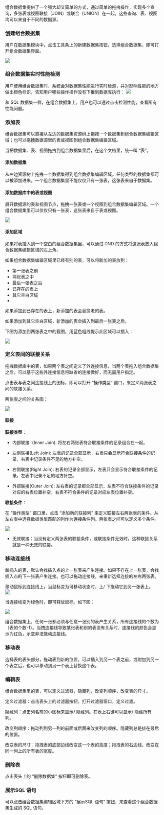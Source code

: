 

组合数据集提供了一个强大却又简单的方式，通过简单的拖拽操作，实现多个查询，多张表或视图联接（JOIN）或联合（UNION）在一起。这些查询、表、视图均可以来自于不同的数据源。

### 创建组合数据集
用户在数据集模块中，点击工具条上的新建数据集按钮，选择组合数据集，即可打开组合数据集界面。

![](//mc.qcloudimg.com/static/img/4102f560bfd328cdbcd24b7a64e40822/image.png)

### 组合数据集实时性能检测
用户使用组合数据集时，系统会对数据集性能进行实时检测，并对影响性能的地方做出橙色标识，告知用户哪些操作操作没有下推到数据库执行：
![](//mc.qcloudimg.com/static/img/909347adb9959145b7e442b3314ecf24/image.png)

和 SQL 数据集一样，在组合数据集上，用户也可以通过点击检测性能，查看所有性能问题。

### 添加表
组合数据集可以直接从左边的数据集资源树上拖拽一个数据集到组合数据集编辑区域；也可以拖拽数据源里的表或视图到组合数据集编辑区域。

当把数据集、表、视图拖拽到组合数据集里后，在这个文档里，统一叫 “表”。

#### 添加数据集
从左边资源树上拖拽一个数据集得到组合数据集编辑区域。任何类型的数据集都可以被添加进来。一个组合数据集里不能仅仅只有一张表，这张表来自于数据集。

#### 添加数据库中的表或视图
展开数据源的表和视图节点，拖拽一张表或一个视图到组合数据集编辑区域。一个组合数据集里可以仅仅只有一张表，这张表来自于表或视图。

![](//mc.qcloudimg.com/static/img/087efba89b4890f5a5413ddcdc7676b4/image.png)

#### 添加区域
如果将表插入到一个空白的组合数据集里，可以通过 DND 的方式将这张表放入组合数据集编辑区域的左上角。

如果组合数据集编辑区域里已经有别的表，可以将新加的表放到：

* 第一张表之前
* 两张表之中
* 最后一张表之后
* 已存在的表上
* 其它空白区域
* 
如果添加到已存在的表上，新添加的表会替换老的表。

如果添加到其它空白区域，新添加的表会插入到最后一张表之后。

下图为添加到两张表之中的截图，用蓝色粗线提示此区域可以插入：

![](//mc.qcloudimg.com/static/img/cdb094624478b6d2798a8b6b4d9a424e/image.png)

### 定义表间的联接关系
拖拽数据库中的表，如果两个表之间定义了外连接信息，当两个表拖入组合数据集之后，可以基于这些外连接信息将缺省的连接做好，而无需用户指定。

点击表与表之间连接线上的图标，即可以打开 “操作类型” 窗口，来定义两张表之间的联接关系。

两张表之间的关系图：

![](//mc.qcloudimg.com/static/img/b42a0d6540ac37af39f12cc2606bff01/image.png)

#### 联接
**联接类型**：

* 内部联接（Inner Join): 将左右两张表符合联接条件的记录组合在一起。

* 左侧联接(Left Join): 左表的记录全部显示，右表只会显示符合联接条件的记录，右表中记录条件不足的地方补空。

* 右侧联接(Right Join): 右表的记录全部显示，左表只会显示符合联接条件的记录，左表中记录不足的地方补空。

* 外部联接(Outer Join): 左右表的记录都全部显示，左表不符合联接条件的记录对应的右表位置补空，右表不符合条件的记录对应左表位置补空。

**联接条件**：

在 “操作类型” 窗口里，点击 “添加新的联接列” 来定义联接左右两张表的条件。从左右表中选择数据类型匹配的列作为连接条件列。两张表之间可以定义多个条件。

![](//mc.qcloudimg.com/static/img/e838273f8d16fa0eaacf3295e2d51232/image.png)

* 无效联接：当没有定义两张表的联接条件，或联接条件无效时，这种联接关系就是一种无效的联接。

### 移动连接线
新插入的表，默认会找插入点的上一张表来产生连接。如果不存在上一张表，会找插入点的下一张表产生连接。也可以拖动连接线，来重新选择连接的左右两张表。

移动鼠标到连接线上，当鼠标变为可移动状态时，上/ 下拖动它到另一张表上。
![](//mc.qcloudimg.com/static/img/450a538f0650eb1433dc68abef9a7ac5/image.png)

当连接线变为绿色时，即可释放鼠标。如下图：


![](//mc.qcloudimg.com/static/img/d3c983ffb0ad6e97c31565d57706545a/image.png)

组合数据集上，任何一张都必须与任意一张别的表产生关系，所有连接线的个数为（表的个数-1）。当拽连接线导致某张表和别的表没有关系时，连接线的颜色会显示为红色，示意非法拖动连接线。

### 移动表
选择表的表头部分，拖动表到新的位置，可以插入到另一个表之前，或附加到另一个表之后，也可以移动到另一个表上替换这个表。

### 编辑表
组合数据集里的表，可以定义过滤器，隐藏列，改变列顺序，改变表的尺寸。

定义过滤器：点击表头上的过滤器按钮，打开过滤器窗口，定义过滤。

隐藏列：点击列名前的小图标来显示/ 隐藏列。在表上右键可以显示/ 隐藏所有列。

改变列顺序：拖动列到另一列的前面或后面来改变列的顺序。隐藏列总是排在最后的位置。

改变表的尺寸：拖拽表的底部边线改变这一个表的高度；拖拽表的右边线，改变在同一列上的所有表的宽度。

### 删除表
点击表头上的 “删除数据集” 按钮即可删除表。

### 展示SQL 语句
可以点击组合数据集编辑区域下方的 “展示SQL 语句” 按钮，来查看这个组合数据集生成的 SQL 语句。
